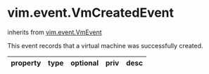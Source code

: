 vim.event.VmCreatedEvent
========================
inherits from [vim.event.VmEvent](docs/vim.event.VmEvent.md)


This event records that a virtual machine was successfully created.

| property | type | optional | priv | desc |
|:---------|:-----|:---------|:-----|:-----|


